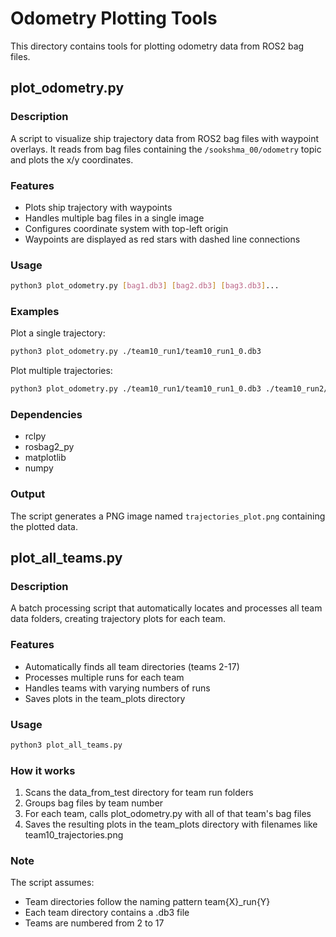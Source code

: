 # Odometry Plotting Tools

This directory contains tools for plotting odometry data from ROS2 bag files.

## plot_odometry.py

### Description
A script to visualize ship trajectory data from ROS2 bag files with waypoint overlays. It reads from bag files containing the `/sookshma_00/odometry` topic and plots the x/y coordinates.

### Features
- Plots ship trajectory with waypoints
- Handles multiple bag files in a single image
- Configures coordinate system with top-left origin
- Waypoints are displayed as red stars with dashed line connections

### Usage
```bash
python3 plot_odometry.py [bag1.db3] [bag2.db3] [bag3.db3]...
```

### Examples
Plot a single trajectory:
```bash
python3 plot_odometry.py ./team10_run1/team10_run1_0.db3
```

Plot multiple trajectories:
```bash
python3 plot_odometry.py ./team10_run1/team10_run1_0.db3 ./team10_run2/team10_run2_0.db3 ./team10_run3/team10_run3_0.db3
```

### Dependencies
- rclpy
- rosbag2_py
- matplotlib
- numpy

### Output
The script generates a PNG image named `trajectories_plot.png` containing the plotted data.

## plot_all_teams.py

### Description
A batch processing script that automatically locates and processes all team data folders, creating trajectory plots for each team.

### Features
- Automatically finds all team directories (teams 2-17)
- Processes multiple runs for each team
- Handles teams with varying numbers of runs
- Saves plots in the team_plots directory

### Usage
```bash
python3 plot_all_teams.py
```

### How it works
1. Scans the data_from_test directory for team run folders
2. Groups bag files by team number
3. For each team, calls plot_odometry.py with all of that team's bag files
4. Saves the resulting plots in the team_plots directory with filenames like team10_trajectories.png

### Note
The script assumes:
- Team directories follow the naming pattern team{X}_run{Y}
- Each team directory contains a .db3 file
- Teams are numbered from 2 to 17